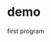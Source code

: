 # demo
<html>
  <head>
   <body>
   <p>
     first program
   </p>
       </body>
  </head>
  </html>
